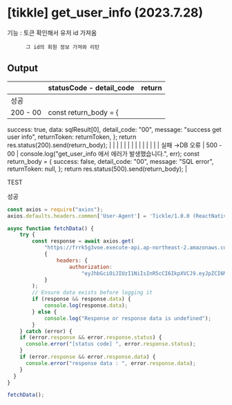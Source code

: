 # [tikkle] get_user_info (2023.7.28)

기능 : 토큰 확인해서 유저 id 가져옴

          그 id의 회원 정보 가져와 리턴

## Output

|  | statusCode - detail_code | return |
| --- | --- | --- |
| 성공
 | 200 - 00 | const return_body = {
success: true,
data: sqlResult[0],
detail_code: "00",
message: "success get user info",
returnToken: returnToken,
};
return res.status(200).send(return_body); |
|  |  |  |
|  |  |  |
|  |  |  |
| 실패
→DB  오류 | 500 - 00 | console.log("get_user_info 에서 에러가 발생했습니다.", err);
const return_body = {
success: false,
detail_code: "00",
message: "SQL error",
returnToken: null,
};
return res.status(500).send(return_body); |

TEST

성공

```jsx
const axios = require("axios");
axios.defaults.headers.common['User-Agent'] = 'Tickle/1.0.0 (ReactNative; HwAzefScFOQ0kSJ)';

async function fetchData() {
	try {
		const response = await axios.get(
			"https://frrk5g3voe.execute-api.ap-northeast-2.amazonaws.com/dev/get_user_info",
			{
				headers: {
					authorization:
						"eyJhbGciOiJIUzI1NiIsInR5cCI6IkpXVCJ9.eyJpZCI6MiwiaWF0IjoxNjkzMzYyMDkwLCJleHAiOjE2OTMzNjI5OTAsImlzcyI6IkxpRm9saSJ9.2q1rnumRYD5G6ZajAdHkU3HibgTRDbzhgGNFoPAw2qY,eyJhbGciOiJIUzI1NiIsInR5cCI6IkpXVCJ9.eyJpZCI6MiwiaWF0IjoxNjkzMzYyMDkwLCJleHAiOjQyODUzNjIwOTAsImlzcyI6IkxpRm9saSJ9.3lO5YCgVXXzrz5LrodPQoccq11ZHvHdwKAflg22RXXc",				},
			}
		);
		// Ensure data exists before logging it
		if (response && response.data) {
			console.log(response.data);
		} else {
			console.log("Response or response data is undefined");
		}
	} catch (error) {
    if (error.response && error.response.status) {
      console.error("[status code] ", error.response.status);
    }
    if (error.response && error.response.data) {
      console.error("response data : ", error.response.data);
    }
  }
}

fetchData();
```